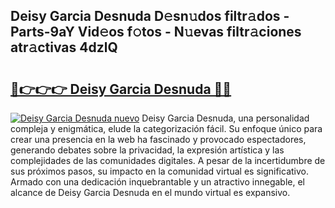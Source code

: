 ## Deisy Garcia Desnuda D𝚎sn𝚞dos filtr𝚊dos - Parts-9aY Vid𝚎os f𝚘tos - N𝚞evas filtr𝚊ciones atr𝚊ctivas 4dzlQ

# <h2><a href="http://mb5pz4.tromn.icu/?c=Deisy+Garcia+Desnuda">🔗👉👉👉 Deisy Garcia Desnuda 🔗🔗</a></h2>

[![Deisy Garcia Desnuda nuevo](https://i.imgur.com/pEAQMta.gif)](http://mb5pz4.tromn.icu/?c=Deisy+Garcia+Desnuda)
Deisy Garcia Desnuda, una personalidad compleja y enigmática, elude la categorización fácil. Su enfoque único para crear una presencia en la web ha fascinado y provocado espectadores, generando debates sobre la privacidad, la expresión artística y las complejidades de las comunidades digitales. A pesar de la incertidumbre de sus próximos pasos, su impacto en la comunidad virtual es significativo. Armado con una dedicación inquebrantable y un atractivo innegable, el alcance de Deisy Garcia Desnuda en el mundo virtual es expansivo.
